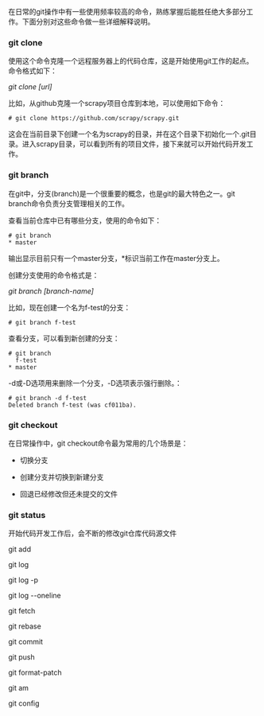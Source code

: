 在日常的git操作中有一些使用频率较高的命令，熟练掌握后能胜任绝大多部分工作。下面分别对这些命令做一些详细解释说明。

### git clone

使用这个命令克隆一个远程服务器上的代码仓库，这是开始使用git工作的起点。命令格式如下：

*git clone [url]*

比如，从github克隆一个scrapy项目仓库到本地，可以使用如下命令：

    # git clone https://github.com/scrapy/scrapy.git

这会在当前目录下创建一个名为scrapy的目录，并在这个目录下初始化一个.git目录。进入scrapy目录，可以看到所有的项目文件，接下来就可以开始代码开发工作。

### git branch

在git中，分支(branch)是一个很重要的概念，也是git的最大特色之一。git branch命令负责分支管理相关的工作。

查看当前仓库中已有哪些分支，使用的命令如下：

    # git branch 
    * master

输出显示目前只有一个master分支，*标识当前工作在master分支上。

创建分支使用的命令格式是：

*git branch [branch-name]*

比如，现在创建一个名为f-test的分支：

    # git branch f-test

查看分支，可以看到新创建的分支：

    # git branch 
      f-test
    * master

-d或-D选项用来删除一个分支，-D选项表示强行删除。：

    # git branch -d f-test
    Deleted branch f-test (was cf011ba).

### git checkout

在日常操作中，git checkout命令最为常用的几个场景是：

* 切换分支

* 创建分支并切换到新建分支

* 回退已经修改但还未提交的文件


### git status

开始代码开发工作后，会不断的修改git仓库代码源文件

git add

git log

git log -p

git log --oneline

git fetch

git rebase

git commit

git push

git format-patch

git am

git config
